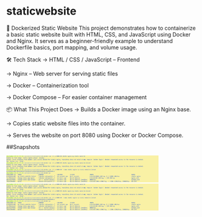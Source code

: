 # staticwebsite


🚀 Dockerized Static Website
This project demonstrates how to containerize a basic static website built with HTML, CSS, and JavaScript using Docker and Nginx. It serves as a beginner-friendly example to understand Dockerfile basics, port mapping, and volume usage.

🛠️ Tech Stack
-> HTML / CSS / JavaScript – Frontend

-> Nginx – Web server for serving static files

-> Docker – Containerization tool

-> Docker Compose – For easier container management

📦 What This Project Does
-> Builds a Docker image using an Nginx base.

-> Copies static website files into the container.

-> Serves the website on port 8080 using Docker or Docker Compose.


##Snapshots

<img src="static-website-output/docker static snap.PNG" alt="notes-app-docker-cli" width="400"/>


<img src="static-website-output/docker static snap.PNG" alt="notes-app-docker-cli" width="400"/>



